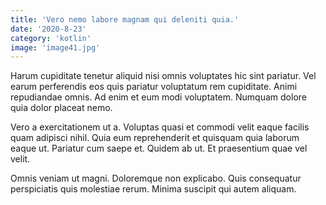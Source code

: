 ```yaml
---
title: 'Vero nemo labore magnam qui deleniti quia.'
date: '2020-8-23'
category: 'kotlin'
image: 'image41.jpg'
---
```


Harum cupiditate tenetur aliquid nisi omnis voluptates hic sint pariatur. Vel earum perferendis eos quis pariatur voluptatum rem cupiditate. Animi repudiandae omnis. Ad enim et eum modi voluptatem. Numquam dolore quia dolor placeat nemo.
 Vero a exercitationem ut a. Voluptas quasi et commodi velit eaque facilis quam adipisci nihil. Quia eum reprehenderit et quisquam quia laborum eaque ut. Pariatur cum saepe et. Quidem ab ut. Et praesentium quae vel velit.
 Omnis veniam ut magni. Doloremque non explicabo. Quis consequatur perspiciatis quis molestiae rerum. Minima suscipit qui autem aliquam.
